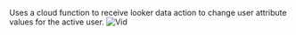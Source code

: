Uses a cloud function to receive looker data action to change user attribute values for the active user.
![Vid](https://github.com/user-attachments/assets/ec470423-1a2c-4d81-b4bb-e5d1ba8552ed)
